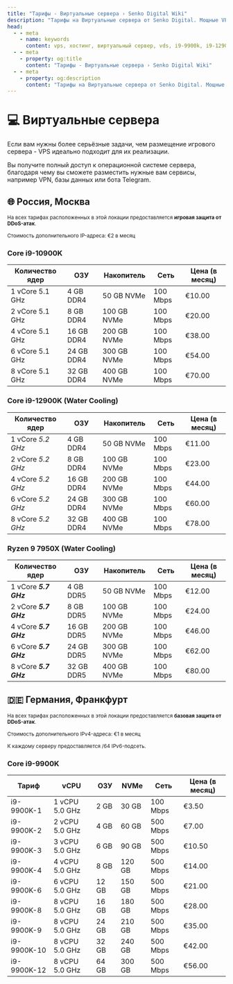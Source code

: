 ```yaml
---
title: "Тарифы - Виртуальные сервера › Senko Digital Wiki"
description: "Тарифы на Виртуальные сервера от Senko Digital. Мощные VPS на базе процессоров Intel Core i9 и AMD Ryzen 9 с NVMe накопителями."
head:
  - - meta
    - name: keywords
      content: vps, хостинг, виртуальный сервер, vds, i9-9900k, i9-12900k, ryzen 9 7950x, nvme, ddr4, ddr5, vps хостинг
  - - meta
    - property: og:title 
      content: "Тарифы - Виртуальные сервера › Senko Digital Wiki"
  - - meta
    - property: og:description
      content: "Тарифы на Виртуальные сервера от Senko Digital. Мощные VPS на базе процессоров Intel Core i9 и AMD Ryzen 9 с NVMe накопителями."
---
```


<script setup>
import IntelLogo from '/components/IntelLogo.vue';
import AMDLogo from '/components/AMDLogo.vue';
</script>

# 💻 Виртуальные сервера

Если вам нужны более серьёзные задачи, чем размещение игрового сервера - VPS идеально подходит для их реализации.

Вы получите полный доступ к операционной системе сервера, благодаря чему вы сможете разместить нужные вам сервисы, например VPN, базы данных или бота Telegram.

## 🌐 Россия, Москва

<small>На всех тарифах расположенных в этой локации предоставляется **игровая защита от DDoS-атак**.</small>

<small>Стоимость дополнительного IP-адреса: €2 в месяц</small>

### <IntelLogo>Core i9-10900K</IntelLogo>

| Количество ядер | ОЗУ        | Накопитель  | Сеть     | Цена (в месяц)      |
| --------------- | ---------- | ----------- | -------- | ------------------- |
| 1 vCore 5.1 GHz | 4 GB DDR4  | 50 GB NVMe  | 100 Mbps | €10.00              |
| 2 vCore 5.1 GHz | 8 GB DDR4  | 100 GB NVMe | 100 Mbps | €20.00              |
| 4 vCore 5.1 GHz | 16 GB DDR4 | 200 GB NVMe | 100 Mbps | €38.00              |
| 6 vCore 5.1 GHz | 24 GB DDR4 | 300 GB NVMe | 100 Mbps | €54.00              |
| 8 vCore 5.1 GHz | 32 GB DDR4 | 400 GB NVMe | 100 Mbps | €70.00              |

### <IntelLogo>Core i9-12900K (Water Cooling)</IntelLogo>

| Количество ядер   | ОЗУ        | Накопитель  | Сеть     | Цена (в месяц)      |
| ----------------- | ---------- | ----------- | -------- | ------------------- |
| 1 vCore _5.2 GHz_ | 4 GB DDR4  | 50 GB NVMe  | 100 Mbps | €11.00              |
| 2 vCore _5.2 GHz_ | 8 GB DDR4  | 100 GB NVMe | 100 Mbps | €23.00              |
| 4 vCore _5.2 GHz_ | 16 GB DDR4 | 200 GB NVMe | 100 Mbps | €44.00              |
| 6 vCore _5.2 GHz_ | 24 GB DDR4 | 300 GB NVMe | 100 Mbps | €60.00              |
| 8 vCore _5.2 GHz_ | 32 GB DDR4 | 400 GB NVMe | 100 Mbps | €78.00              |

### <AMDLogo>Ryzen 9 7950X (Water Cooling)</AMDLogo>

| Количество ядер       | ОЗУ        | Накопитель  | Сеть     | Цена (в месяц)      |
| --------------------- | ---------- | ----------- | -------- | ------------------- |
| 1 vCore **_5.7 GHz_** | 4 GB DDR5  | 50 GB NVMe  | 100 Mbps | €12.00              |
| 2 vCore **_5.7 GHz_** | 8 GB DDR5  | 100 GB NVMe | 100 Mbps | €24.00              |
| 4 vCore **_5.7 GHz_** | 16 GB DDR5 | 200 GB NVMe | 100 Mbps | €46.00              |
| 6 vCore **_5.7 GHz_** | 24 GB DDR5 | 300 GB NVMe | 100 Mbps | €62.00              |
| 8 vCore **_5.7 GHz_** | 32 GB DDR5 | 400 GB NVMe | 100 Mbps | €80.00              |

## 🇩🇪 Германия, Франкфурт

<small>На всех тарифах расположенных в этой локации предоставляется **базовая защита от DDoS-атак**.</small>

<small>Стоимость дополнительного IPv4-адреса: €1 в месяц</small>

<small>К каждому серверу предоставляется /64 IPv6-подсеть.</small>

### <IntelLogo>Core i9-9900K</IntelLogo>

| Тариф       | vCPU           | ОЗУ              | NVMe     | Сеть     | Цена (в месяц)  |
|------------|----------------|------------------|----------|----------|-----------------|
| i9-9900K-1 | 1 vCPU 5.0 GHz | 2 GB             | 30 GB    | 100 Mbps | €3.50           |
| i9-9900K-2 | 2 vCPU 5.0 GHz | 4 GB             | 60 GB    | 500 Mbps | €7.00           |
| i9-9900K-3 | 3 vCPU 5.0 GHz | 6 GB             | 90 GB    | 500 Mbps | €10.50          |
| i9-9900K-4 | 4 vCPU 5.0 GHz | 8 GB             | 120 GB   | 500 Mbps | €14.00          |
| i9-9900K-6 | 6 vCPU 5.0 GHz | 12 GB            | 150 GB   | 500 Mbps | €21.00          |
| i9-9900K-8 | 8 vCPU 5.0 GHz | 16 GB            | 180 GB   | 500 Mbps | €28.00          |
| i9-9900K-9 | 8 vCPU 5.0 GHz | 24 GB            | 210 GB   | 500 Mbps | €35.00          |
| i9-9900K-10| 8 vCPU 5.0 GHz | 32 GB            | 240 GB   | 500 Mbps | €42.00          |
| i9-9900K-12| 8 vCPU 5.0 GHz | 64 GB            | 300 GB   | 500 Mbps | €56.00          |
